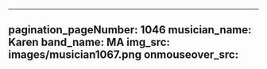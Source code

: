 ------
pagination_pageNumber: 1046
musician_name: Karen
band_name: MA
img_src: images/musician1067.png
onmouseover_src: 
------